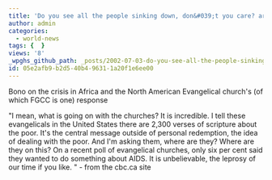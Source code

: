 ```yaml
---
title: 'Do you see all the people sinking down, don&#039;t you care? are you gonna let them drown?'
author: admin
categories:
  - world-news
tags: {  }
views: '8'
_wpghs_github_path: _posts/2002-07-03-do-you-see-all-the-people-sinking-down-dont-you-care-are-you-gonna-let-them-drown.md
id: 05e2afb9-b2d5-40b4-9631-1a20f1e6ee00
---
```

<p>Bono on the crisis in Africa and the North American Evangelical church's (of which FGCC is one) response</p>
<p>"I mean, what is going on with the churches? It is incredible. I tell these evangelicals in the United States there are 2,300 verses of scripture about the poor. It's the central message outside of personal redemption, the idea of dealing with the poor. And I'm asking them, where are they? Where are they on this? On a recent poll of evangelical churches, only six per cent said they wanted to do something about AIDS. It is unbelievable, the leprosy of our time if you like. "  - from the cbc.ca site</p>
